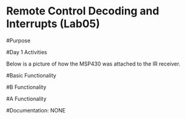 Remote Control Decoding and Interrupts (Lab05)
==============================================

#Purpose

#Day 1 Activities

Below is a picture of how the MSP430 was attached to the IR receiver.  

#Basic Functionality

#B Functionality

#A Functionality

#Documentation: 
NONE
